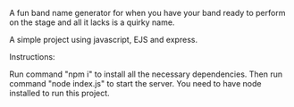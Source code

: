 A fun band name generator for when you have your band ready to perform on the stage and all it lacks is a quirky name.

A simple project using javascript, EJS and express.

Instructions:

Run command "npm i" to install all the necessary dependencies.
Then run command "node index.js" to start the server.
You need to have node installed to run this project.
